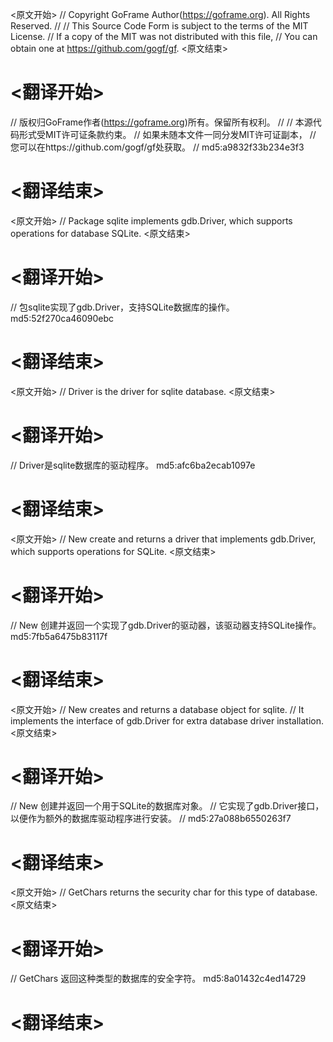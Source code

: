 
<原文开始>
// Copyright GoFrame Author(https://goframe.org). All Rights Reserved.
//
// This Source Code Form is subject to the terms of the MIT License.
// If a copy of the MIT was not distributed with this file,
// You can obtain one at https://github.com/gogf/gf.
<原文结束>

# <翻译开始>
// 版权归GoFrame作者(https://goframe.org)所有。保留所有权利。
//
// 本源代码形式受MIT许可证条款约束。
// 如果未随本文件一同分发MIT许可证副本，
// 您可以在https://github.com/gogf/gf处获取。
// md5:a9832f33b234e3f3
# <翻译结束>


<原文开始>
// Package sqlite implements gdb.Driver, which supports operations for database SQLite.
<原文结束>

# <翻译开始>
// 包sqlite实现了gdb.Driver，支持SQLite数据库的操作。 md5:52f270ca46090ebc
# <翻译结束>


<原文开始>
// Driver is the driver for sqlite database.
<原文结束>

# <翻译开始>
// Driver是sqlite数据库的驱动程序。 md5:afc6ba2ecab1097e
# <翻译结束>


<原文开始>
// New create and returns a driver that implements gdb.Driver, which supports operations for SQLite.
<原文结束>

# <翻译开始>
// New 创建并返回一个实现了gdb.Driver的驱动器，该驱动器支持SQLite操作。 md5:7fb5a6475b83117f
# <翻译结束>


<原文开始>
// New creates and returns a database object for sqlite.
// It implements the interface of gdb.Driver for extra database driver installation.
<原文结束>

# <翻译开始>
// New 创建并返回一个用于SQLite的数据库对象。
// 它实现了gdb.Driver接口，以便作为额外的数据库驱动程序进行安装。
// md5:27a088b6550263f7
# <翻译结束>


<原文开始>
// GetChars returns the security char for this type of database.
<原文结束>

# <翻译开始>
// GetChars 返回这种类型的数据库的安全字符。 md5:8a01432c4ed14729
# <翻译结束>

